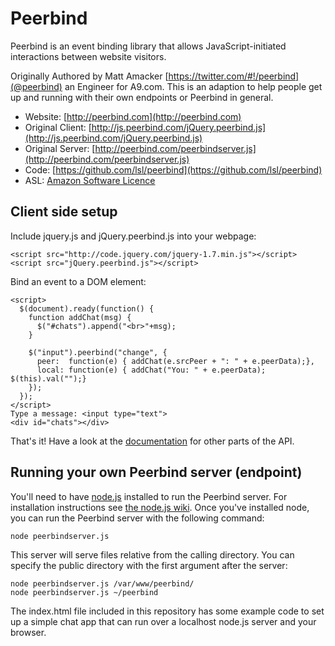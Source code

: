 Peerbind
========

Peerbind is an event binding library that allows JavaScript-initiated interactions between website visitors.

Originally Authored by Matt Amacker [https://twitter.com/#!/peerbind](@peerbind) an Engineer for A9.com. This is an adaption to help people get up and running with their own endpoints or Peerbind in general.

* Website: [http://peerbind.com](http://peerbind.com)
* Original Client: [http://js.peerbind.com/jQuery.peerbind.js](http://js.peerbind.com/jQuery.peerbind.js)
* Original Server: [http://peerbind.com/peerbindserver.js](http://peerbind.com/peerbindserver.js)
* Code: [https://github.com/lsl/peerbind](https://github.com/lsl/peerbind)
* ASL: [Amazon Software Licence](http://aws.amazon.com/asl/)

Client side setup
-----------------

Include jquery.js and jQuery.peerbind.js into your webpage:

    <script src="http://code.jquery.com/jquery-1.7.min.js"></script>
    <script src="jQuery.peerbind.js"></script>

Bind an event to a DOM element:

    <script>
      $(document).ready(function() {
        function addChat(msg) {
          $("#chats").append("<br>"+msg);
        }
        
        $("input").peerbind("change", {
          peer:  function(e) { addChat(e.srcPeer + ": " + e.peerData);},
          local: function(e) { addChat("You: " + e.peerData); $(this).val("");}
        });
      });
    </script>
    Type a message: <input type="text"> 
    <div id="chats"></div>

That's it! Have a look at the [documentation](http://peerbind.com/#configuration) for other parts of the API.

Running your own Peerbind server (endpoint)
--------------------------------

You'll need to have [node.js](http://nodejs.org/) installed to run the Peerbind server. For installation instructions see [the node.js wiki](https://github.com/joyent/node/wiki/Installation). Once you've installed node, you can run the Peerbind server with the following command:

    node peerbindserver.js

This server will serve files relative from the calling directory. You can specify the public directory with the first argument after the server:

    node peerbindserver.js /var/www/peerbind/
    node peerbindserver.js ~/peerbind

The index.html file included in this repository has some example code to set up a simple chat app that can run over a localhost node.js server and your browser.
